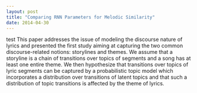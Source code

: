 ```yaml
---
layout: post
title: "Comparing RNN Parameters for Melodic Similarity"
date: 2014-04-30
---
```

[^_^]: date is mandatory, if null, then compile error in github pages.

test
This paper addresses the issue of modeling the discourse nature of lyrics and presented the first study aiming at capturing the two common discourse-related notions: storylines and themes. We assume that a storyline is a chain of transitions over topics of segments and a song has at least one entire theme. We then hypothesize that transitions over topics of lyric segments can be captured by a probabilistic topic model which incorporates a distribution over transitions of latent topics and that such a distribution of topic transitions is affected by the theme of lyrics.
